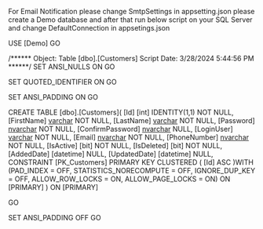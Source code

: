 For Email Notification please change SmtpSettings in appsetting.json
please create a Demo database and after that run below script on your SQL Server and change DefaultConnection in appsetings.json

USE [Demo]
GO

/****** Object:  Table [dbo].[Customers]    Script Date: 3/28/2024 5:44:56 PM ******/
SET ANSI_NULLS ON
GO

SET QUOTED_IDENTIFIER ON
GO

SET ANSI_PADDING ON
GO

CREATE TABLE [dbo].[Customers](
	[Id] [int] IDENTITY(1,1) NOT NULL,
	[FirstName] [varchar](50) NOT NULL,
	[LastName] [varchar](50) NOT NULL,
	[Password] [nvarchar](50) NOT NULL,
	[ConfirmPassword] [nvarchar](50) NULL,
	[LoginUser] [varchar](50) NOT NULL,
	[Email] [nvarchar](50) NOT NULL,
	[PhoneNumber] [nvarchar](50) NOT NULL,
	[IsActive] [bit] NOT NULL,
	[IsDeleted] [bit] NOT NULL,
	[AddedDate] [datetime] NULL,
	[UpdatedDate] [datetime] NULL,
 CONSTRAINT [PK_Customers] PRIMARY KEY CLUSTERED 
(
	[Id] ASC
)WITH (PAD_INDEX = OFF, STATISTICS_NORECOMPUTE = OFF, IGNORE_DUP_KEY = OFF, ALLOW_ROW_LOCKS = ON, ALLOW_PAGE_LOCKS = ON) ON [PRIMARY]
) ON [PRIMARY]

GO

SET ANSI_PADDING OFF
GO


